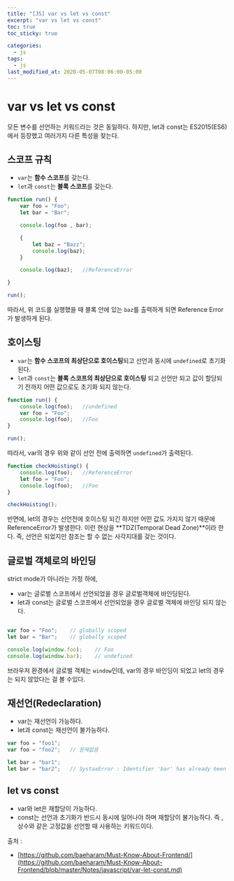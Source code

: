 ```yaml
---
title: "[JS] var vs let vs const"
excerpt: "var vs let vs const"
toc: true
toc_sticky: true

categories:
  - js
tags:
  - js
last_modified_at: 2020-05-07T08:06:00-05:00
---
```


# var vs let vs const

모든 변수를 선언하는 키워드라는 것은 동일하다. 하지만, let과 const는 ES2015(ES6)에서 등장했고 여러가지 다른 특성을 찾는다.

## 스코프 규칙

+ `var`는 **함수 스코프**를 갖는다.
+ `let`과 `const`는 **블록 스코프**를 갖는다.

```js
function run() {
    var foo = "Foo";
    let bar = "Bar";

    console.log(foo , bar);

    { 
        let baz = "Bazz";
        console.log(baz);
    }

    console.log(baz);   //ReferenceError

}

run();

```

따라서, 위 코드를 실행했을 때 블록 안에 있는 `baz`를 출력하게 되면 Reference Error가 발생하게 된다.


## 호이스팅

+ `var`는 **함수 스코프의 최상단으로 호이스팅**되고 선언과 동시에 `undefined`로 초기화 된다.
+ `let`과 `const`는 **블록 스코프의 최상단으로 호이스팅** 되고 선언만 되고 값이 할당되기 전까지 어떤 값으로도 초기화 되지 않는다.

```js
function run() {
    console.log(foo);   //undefined
    var foo = "Foo";
    console.log(foo);   //Foo
}

run();
```

따라서, var의 경우 위와 같이 선언 전에 출력하면 `undefined`가 출력된다.

```js
function checkHoisting() {
    console.log(foo);   //ReferenceError
    let foo = "Foo";
    console.log(foo);   //Foo
}

checkHoisting();

```

반면에, let의 경우는 선언전에 호이스팅 되긴 하지만 어떤 값도 가지지 않기 때문에 ReferenceError가 발생한다.
이런 현상을 **TDZ(Temporal Dead Zone)**이라 한다. 즉, 선언은 되었지만 참조는 할 수 없는 사각지대를 갖는 것이다.

## 글로벌 객체로의 바인딩

strict mode가 아니라는 가정 하에, 

+ var는 글로벌 스코프에서 선언되었을 경우 글로벌객체에 바인딩된다.
+ let과 const는 글로벌 스코프에서 선언되었을 경우 글로벌 객체에 바인딩 되지 않는다.

```js

var foo = "Foo";    // globally scoped 
let bar = "Bar";    // globally scoped

console.log(window.foo);    // Foo
console.log(window.bar);    // undefined

```

브라우저 환경에서 글로벌 객체는 `window`인데, var의 경우 바인딩이 되었고 let의 경우는 되지 않았다는 걸 볼 수있다.


## 재선언(Redeclaration)

+ var는 재선언이 가능하다.
+ let과 const는 재선언이 불가능하다.

```js
var foo = "foo1";
var foo = "foo2";   // 문제없음

let bar = "bar1";
let bar = "bar2";   // SystaxError : Identifier 'bar' has already been declared

```

## let vs const

+ var와 let은 재할당이 가능하다.
+ const는 선언과 초기화가 반드시 동시에 일어나야 하며 재할당이 불가능하다. 즉 , 상수와 같은 고정값을 선언할 때 사용하는 키워드이다.

출처 :

+ [https://github.com/baeharam/Must-Know-About-Frontend/](https://github.com/baeharam/Must-Know-About-Frontend/blob/master/Notes/javascript/var-let-const.md)